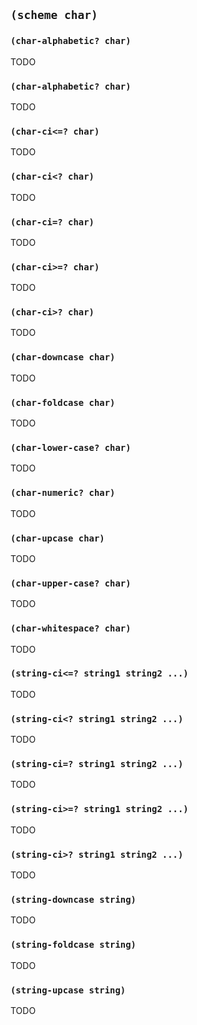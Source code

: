 
## `(scheme char)`

### `(char-alphabetic? char)`

TODO

### `(char-alphabetic? char)`

TODO

### `(char-ci<=? char)`

TODO

### `(char-ci<? char)`

TODO

### `(char-ci=? char)`

TODO

### `(char-ci>=? char)`

TODO

### `(char-ci>? char)`

TODO

### `(char-downcase char)`

TODO

### `(char-foldcase char)`

TODO

### `(char-lower-case? char)`

TODO

### `(char-numeric? char)`

TODO

### `(char-upcase char)`

TODO

### `(char-upper-case? char)`

TODO

### `(char-whitespace? char)`

TODO

### `(string-ci<=? string1 string2 ...)`

TODO

### `(string-ci<? string1 string2 ...)`

TODO

### `(string-ci=? string1 string2 ...)`

TODO

### `(string-ci>=? string1 string2 ...)`

TODO

### `(string-ci>? string1 string2 ...)`

TODO

### `(string-downcase string)`

TODO

### `(string-foldcase string)`

TODO

### `(string-upcase string)`

TODO
